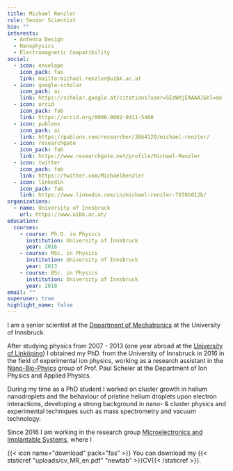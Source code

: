 ```yaml
---
title: Michael Renzler
role: Senior Scientist
bio: ""
interests:
  - Antenna Design
  - Nanophysics
  - Electromagnetic Compatibility
social:
  - icon: envelope
    icon_pack: fas
    link: mailto:michael.renzler@uibk.ac.at
  - icon: google-scholar
    icon_pack: ai
    link: https://scholar.google.at/citations?user=SEzWXjEAAAAJ&hl=de
  - icon: orcid
    icon_pack: fab
    link: https://orcid.org/0000-0002-9411-5460
  - icon: publons
    icon_pack: ai
    link: https://publons.com/researcher/3664120/michael-renzler/
  - icon: researchgate
    icon_pack: fab
    link: https://www.researchgate.net/profile/Michael-Renzler
  - icon: twitter
    icon_pack: fab
    link: https://twitter.com/MichaelRenzler
  - icon: linkedin
    icon_pack: fab
    link: https://www.linkedin.com/in/michael-renzler-7078b012b/
organizations:
  - name: University of Innsbruck
    url: https://www.uibk.ac.at/
education:
  courses:
    - course: Ph.D. in Physics
      institution: University of Innsbruck
      year: 2016
    - course: MSc. in Physics
      institution: University of Innsbruck
      year: 2013
    - course: BSc. in Physics
      institution: University of Innsbruck
      year: 2010
email: ""
superuser: true
highlight_name: false
---
```


I am a senior scientist at the [Department of Mechatronics](https://www.uibk.ac.at/mechatronik/) at the University of Innsbruck.

After studying physics from 2007 - 2013 (one year abroad at the [University of Linköping](https://liu.se/)) I obtained my PhD. from the University of Innsbruck in 2016 in the field of experimental ion physics, working as a research assistant in the [Nano-Bio-Phyics](https://www.uibk.ac.at/ionen-angewandte-physik/nanobio/) group of Prof. Paul Scheier at the Department of Ion Physics and Applied Physics.

During my time as a PhD student I worked on cluster growth in helium nanodroplets and the behaviour of pristine helium droplets upon electron interactions, developing a strong background in nano- & cluster physics and experimental techniques such as mass spectrometry and vacuum technology.

Since 2016 I am working in the research group [Microelectronics and Implantable Systems](https://www.uibk.ac.at/mechatronik/mikroelektronik/), where I 



{{< icon name="download" pack="fas" >}} You can download my {{< staticref "uploads/cv_MR_en.pdf" "newtab" >}}CV{{< /staticref >}}.
